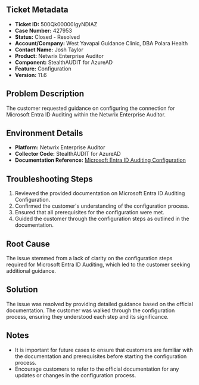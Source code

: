## Ticket Metadata
- **Ticket ID:** 500Qk00000IgyNDIAZ
- **Case Number:** 427953
- **Status:** Closed - Resolved
- **Account/Company:** West Yavapai Guidance Clinic, DBA Polara Health
- **Contact Name:** Josh Taylor
- **Product:** Netwrix Enterprise Auditor
- **Component:** StealthAUDIT for AzureAD
- **Feature:** Configuration
- **Version:** 11.6

## Problem Description
The customer requested guidance on configuring the connection for Microsoft Entra ID Auditing within the Netwrix Enterprise Auditor.

## Environment Details
- **Platform:** Netwrix Enterprise Auditor
- **Collector Code:** StealthAUDIT for AzureAD
- **Documentation Reference:** [Microsoft Entra ID Auditing Configuration](https://helpcenter.netwrix.com/bundle/EnterpriseAuditor_11.6/page/Content/Config/EntraID/Access.htm)

## Troubleshooting Steps
1. Reviewed the provided documentation on Microsoft Entra ID Auditing Configuration.
2. Confirmed the customer's understanding of the configuration process.
3. Ensured that all prerequisites for the configuration were met.
4. Guided the customer through the configuration steps as outlined in the documentation.

## Root Cause
The issue stemmed from a lack of clarity on the configuration steps required for Microsoft Entra ID Auditing, which led to the customer seeking additional guidance.

## Solution
The issue was resolved by providing detailed guidance based on the official documentation. The customer was walked through the configuration process, ensuring they understood each step and its significance.

## Notes
- It is important for future cases to ensure that customers are familiar with the documentation and prerequisites before starting the configuration process.
- Encourage customers to refer to the official documentation for any updates or changes in the configuration process.